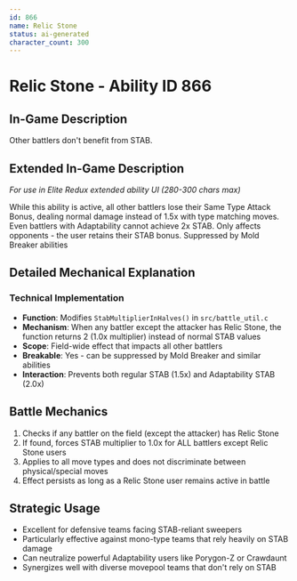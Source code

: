 ```yaml
---
id: 866
name: Relic Stone
status: ai-generated
character_count: 300
---
```


# Relic Stone - Ability ID 866

## In-Game Description
Other battlers don't benefit from STAB.

## Extended In-Game Description
*For use in Elite Redux extended ability UI (280-300 chars max)*

While this ability is active, all other battlers lose their Same Type Attack Bonus, dealing normal damage instead of 1.5x with type matching moves. Even battlers with Adaptability cannot achieve 2x STAB. Only affects opponents - the user retains their STAB bonus. Suppressed by Mold Breaker abilities

## Detailed Mechanical Explanation

### Technical Implementation
- **Function**: Modifies `StabMultiplierInHalves()` in `src/battle_util.c`
- **Mechanism**: When any battler except the attacker has Relic Stone, the function returns 2 (1.0x multiplier) instead of normal STAB values
- **Scope**: Field-wide effect that impacts all other battlers
- **Breakable**: Yes - can be suppressed by Mold Breaker and similar abilities
- **Interaction**: Prevents both regular STAB (1.5x) and Adaptability STAB (2.0x)

## Battle Mechanics
1. Checks if any battler on the field (except the attacker) has Relic Stone
2. If found, forces STAB multiplier to 1.0x for ALL battlers except Relic Stone users
3. Applies to all move types and does not discriminate between physical/special moves
4. Effect persists as long as a Relic Stone user remains active in battle

## Strategic Usage
- Excellent for defensive teams facing STAB-reliant sweepers
- Particularly effective against mono-type teams that rely heavily on STAB damage
- Can neutralize powerful Adaptability users like Porygon-Z or Crawdaunt
- Synergizes well with diverse movepool teams that don't rely on STAB